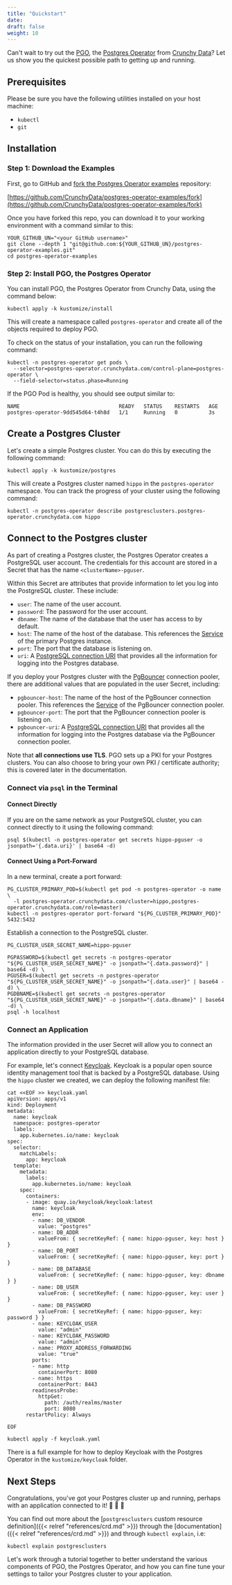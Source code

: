```yaml
---
title: "Quickstart"
date:
draft: false
weight: 10
---
```


Can't wait to try out the [PGO](https://github.com/CrunchyData/postgres-operator), the [Postgres Operator](https://github.com/CrunchyData/postgres-operator) from [Crunchy Data](https://www.crunchydata.com)? Let us show you the quickest possible path to getting up and running.

## Prerequisites

Please be sure you have the following utilities installed on your host machine:

- `kubectl`
- `git`

## Installation

### Step 1: Download the Examples

First, go to GitHub and [fork the Postgres Operator examples](https://github.com/CrunchyData/postgres-operator-examples/fork) repository:

[https://github.com/CrunchyData/postgres-operator-examples/fork](https://github.com/CrunchyData/postgres-operator-examples/fork)

Once you have forked this repo, you can download it to your working environment with a command similar to this:

```
YOUR_GITHUB_UN="<your GitHub username>"
git clone --depth 1 "git@github.com:${YOUR_GITHUB_UN}/postgres-operator-examples.git"
cd postgres-operator-examples
```
### Step 2: Install PGO, the Postgres Operator

You can install PGO, the Postgres Operator from Crunchy Data, using the command below:

```
kubectl apply -k kustomize/install
```

This will create a namespace called `postgres-operator` and create all of the objects required to deploy PGO.

To check on the status of your installation, you can run the following command:

```
kubectl -n postgres-operator get pods \
  --selector=postgres-operator.crunchydata.com/control-plane=postgres-operator \
  --field-selector=status.phase=Running
```

If the PGO Pod is healthy, you should see output similar to:

```
NAME                                READY   STATUS    RESTARTS   AGE
postgres-operator-9dd545d64-t4h8d   1/1     Running   0          3s
```

## Create a Postgres Cluster

Let's create a simple Postgres cluster. You can do this by executing the following command:

```
kubectl apply -k kustomize/postgres
```

This will create a Postgres cluster named `hippo` in the `postgres-operator` namespace. You can track the progress of your cluster using the following command:

```
kubectl -n postgres-operator describe postgresclusters.postgres-operator.crunchydata.com hippo
```

## Connect to the Postgres cluster

As part of creating a Postgres cluster, the Postgres Operator creates a PostgreSQL user account. The credentials for this account are stored in a Secret that has the name `<clusterName>-pguser`.

Within this Secret are attributes that provide information to let you log into the PostgreSQL cluster. These include:

- `user`: The name of the user account.
- `password`: The password for the user account.
- `dbname`: The name of the database that the user has access to by default.
- `host`: The name of the host of the database. This references the [Service](https://kubernetes.io/docs/concepts/services-networking/service/) of the primary Postgres instance.
- `port`: The port that the database is listening on.
- `uri`: A [PostgreSQL connection URI](https://www.postgresql.org/docs/current/libpq-connect.html#LIBPQ-CONNSTRING) that provides all the information for logging into the Postgres database.

If you deploy your Postgres cluster with the [PgBouncer](https://www.pgbouncer.org/) connection pooler, there are additional values that are populated in the user Secret, including:

- `pgbouncer-host`: The name of the host of the PgBouncer connection pooler. This references the [Service](https://kubernetes.io/docs/concepts/services-networking/service/) of the PgBouncer connection pooler.
- `pgbouncer-port`: The port that the PgBouncer connection pooler is listening on.
- `pgbouncer-uri`: A [PostgreSQL connection URI](https://www.postgresql.org/docs/current/libpq-connect.html#LIBPQ-CONNSTRING) that provides all the information for logging into the Postgres database via the PgBouncer connection pooler.

Note that **all connections use TLS**. PGO sets up a PKI for your Postgres clusters. You can also choose to bring your own PKI / certificate authority; this is covered later in the documentation.

### Connect via `psql` in the Terminal

#### Connect Directly

If you are on the same network as your PostgreSQL cluster, you can connect directly to it using the following command:

```
psql $(kubectl -n postgres-operator get secrets hippo-pguser -o jsonpath='{.data.uri}' | base64 -d)
```

#### Connect Using a Port-Forward

In a new terminal, create a port forward:

```
PG_CLUSTER_PRIMARY_POD=$(kubectl get pod -n postgres-operator -o name \
  -l postgres-operator.crunchydata.com/cluster=hippo,postgres-operator.crunchydata.com/role=master)
kubectl -n postgres-operator port-forward "${PG_CLUSTER_PRIMARY_POD}" 5432:5432
```

Establish a connection to the PostgreSQL cluster.

```
PG_CLUSTER_USER_SECRET_NAME=hippo-pguser

PGPASSWORD=$(kubectl get secrets -n postgres-operator "${PG_CLUSTER_USER_SECRET_NAME}" -o jsonpath="{.data.password}" | base64 -d) \
PGUSER=$(kubectl get secrets -n postgres-operator "${PG_CLUSTER_USER_SECRET_NAME}" -o jsonpath="{.data.user}" | base64 -d) \
PGDBNAME=$(kubectl get secrets -n postgres-operator "${PG_CLUSTER_USER_SECRET_NAME}" -o jsonpath="{.data.dbname}" | base64 -d) \
psql -h localhost
```

### Connect an Application

The information provided in the user Secret will allow you to connect an application directly to your PostgreSQL database.

For example, let's connect [Keycloak](https://www.keycloak.org/). Keycloak is a popular open source identity management tool that is backed by a PostgreSQL database. Using the `hippo` cluster we created, we can deploy the following manifest file:

```
cat <<EOF >> keycloak.yaml
apiVersion: apps/v1
kind: Deployment
metadata:
  name: keycloak
  namespace: postgres-operator
  labels:
    app.kubernetes.io/name: keycloak
spec:
  selector:
    matchLabels:
      app: keycloak
  template:
    metadata:
      labels:
        app.kubernetes.io/name: keycloak
    spec:
      containers:
      - image: quay.io/keycloak/keycloak:latest
        name: keycloak
        env:
        - name: DB_VENDOR
          value: "postgres"
        - name: DB_ADDR
          valueFrom: { secretKeyRef: { name: hippo-pguser, key: host } }
        - name: DB_PORT
          valueFrom: { secretKeyRef: { name: hippo-pguser, key: port } }
        - name: DB_DATABASE
          valueFrom: { secretKeyRef: { name: hippo-pguser, key: dbname } }
        - name: DB_USER
          valueFrom: { secretKeyRef: { name: hippo-pguser, key: user } }
        - name: DB_PASSWORD
          valueFrom: { secretKeyRef: { name: hippo-pguser, key: password } }
        - name: KEYCLOAK_USER
          value: "admin"
        - name: KEYCLOAK_PASSWORD
          value: "admin"
        - name: PROXY_ADDRESS_FORWARDING
          value: "true"
        ports:
        - name: http
          containerPort: 8080
        - name: https
          containerPort: 8443
        readinessProbe:
          httpGet:
            path: /auth/realms/master
            port: 8080
      restartPolicy: Always

EOF

kubectl apply -f keycloak.yaml
```

There is a full example for how to deploy Keycloak with the Postgres Operator in the `kustomize/keycloak` folder.

## Next Steps

Congratulations, you've got your Postgres cluster up and running, perhaps with an application connected to it! &#x1f44f; &#x1f44f; &#x1f44f;

You can find out more about the [`postgresclusters` custom resource definition]({{< relref "references/crd.md" >}}) through the [documentation]({{< relref "references/crd.md" >}}) and through `kubectl explain`, i.e:

```
kubectl explain postgresclusters
```

Let's work through a tutorial together to better understand the various components of PGO, the Postgres Operator, and how you can fine tune your settings to tailor your Postgres cluster to your application.
